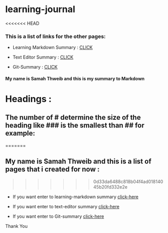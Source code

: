 # learning-journal

<<<<<<< HEAD


### This is a list of links for the other pages:
* Learning Markdown Summary : [CLICK](https://samahthwib.github.io/learning-journal/learning-markdown)

* Text Editor Summary : [CLICK](https://samahthwib.github.io/learning-journal/update-editor)

* Git-Summary : [CLICK](https://samahthwib.github.io/learning-journal/Git-summary)


#### My name is Samah Thweib and this is my summary to Markdown




# Headings :
## The number of # determine the size of the heading like ### is the smallest than ## for example:
=======

## My name is Samah Thweib and this is a list of pages that i created for now :
>>>>>>> 0d33da6488c818b04f4ad01814045b20fd332e2e

- If you want enter to learning-markdown summary [click-here]( https://samahthwib.github.io/learning-journal/learning-markdown) 

- If you want enter to text-editor summary [click-here]( https://samahthwib.github.io/learning-journal/update-editor) 

- If you want enter to Git-summary [click-here]( https://samahthwib.github.io/learning-journal/Git-summary) 

Thank You
